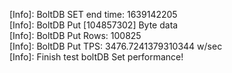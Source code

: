 [Info]: BoltDB SET end time:  1639142205                                                                                                                             
[Info]: BoltDB Put [104857302] Byte data                                                                                                                             
[Info]: BoltDB Put Rows: 100825                                                                                                                                      
[Info]: BoltDB Put TPS: 3476.7241379310344 w/sec                                                                                                                     
[Info]: Finish test boltDB Set performance! 
